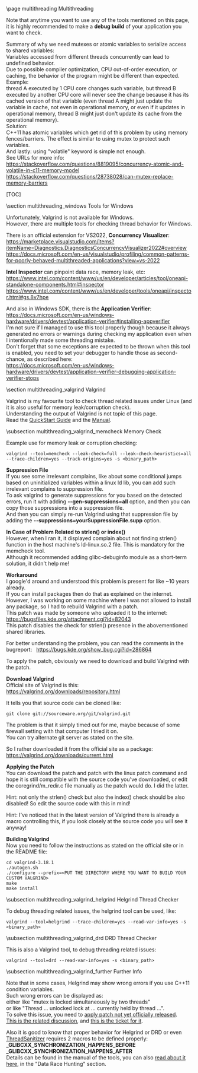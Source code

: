 \page multithreading Multithreading

Note that anytime you want to use any of the tools mentioned on this page, it is highly recommended to make a **debug build** of your application you want to check.

Summary of why we need mutexes or atomic variables to serialize access to shared variables:  
Variables accessed from different threads concurrently can lead to undefined behavior.  
Due to possible compiler optimization, CPU out-of-order execution, or caching, the behavior of the program might be different than expected.  
Example:  
thread A executed by 1 CPU core changes such variable, but thread B executed by another CPU core will never see the change because it has its cached version of that variable (even thread A might just update the variable in cache, not even in operational memory, or even if it updates in operational memory, thread B might just don't update its cache from the operational memory).  
Solution:  
C++11 has atomic variables which get rid of this problem by using memory fences/barriers. The effect is similar to using mutex to protect such variables.  
And lastly: using "volatile" keyword is simple not enough.  
See URLs for more info:  
https://stackoverflow.com/questions/8819095/concurrency-atomic-and-volatile-in-c11-memory-model  
https://stackoverflow.com/questions/28738028/can-mutex-replace-memory-barriers

[TOC]

\section multithreading_windows Tools for Windows

Unfortunately, Valgrind is not available for Windows.  
However, there are multiple tools for checking thread behavior for Windows.

There is an official extension for VS2022, **Concurrency Visualizer**:  
https://marketplace.visualstudio.com/items?itemName=Diagnostics.DiagnosticsConcurrencyVisualizer2022#overview  
https://docs.microsoft.com/en-us/visualstudio/profiling/common-patterns-for-poorly-behaved-multithreaded-applications?view=vs-2022

**Intel Inspector** can pinpoint data race, memory leak, etc:  
https://www.intel.com/content/www/us/en/developer/articles/tool/oneapi-standalone-components.html#inspector  
https://www.intel.com/content/www/us/en/developer/tools/oneapi/inspector.html#gs.8v7hpe

And also in Windows SDK, there is the **Application Verifier**:  
https://docs.microsoft.com/en-us/windows-hardware/drivers/devtest/application-verifier#installing-appverifier  
I'm not sure if I managed to use this tool properly though because it always generated no errors or warnings during checking my application even when I intentionally made some threading mistake.  
Don't forget that some exceptions are expected to be thrown when this tool is enabled, you need to set your debugger to handle those as second-chance, as described here:  
https://docs.microsoft.com/en-us/windows-hardware/drivers/devtest/application-verifier-debugging-application-verifier-stops

\section multithreading_valgrind Valgrind

Valgrind is my favourite tool to check thread related issues under Linux (and it is also useful for memory leak/corruption check).  
Understanding the output of Valgrind is not topic of this page.  
Read the [QuickStart Guide](https://valgrind.org/docs/manual/QuickStart.html) and the [Manual](https://valgrind.org/docs/manual/manual.html).

\subsection multithreading_valgrind_memcheck Memory Check

Example use for memory leak or corruption checking:
```  
valgrind --tool=memcheck --leak-check=full --leak-check-heuristics=all --trace-children=yes --track-origins=yes -s <binary_path>
```

**Suppression File**  
If you see some irrelevant complains, like about some conditional jumps based on uninitialized variables within a linux ld lib, you can add such irrelevant complains to suppression file.  
To ask valgrind to generate suppressions for you based on the detected errors, run it with adding **--gen-suppressions=all** option, and then you can copy those suppressions into a suppression file.  
And then you can simply re-run Valgrind using that suppression file by adding the **--suppressions=yourSuppressionFile.supp** option.

**In Case of Problem Related to strlen() or index()**  
However, when I ran it, it displayed complain about not finding strlen() function in the host machine's ld-linux.so.2 file. This is mandatory for the memcheck tool.  
Although it recommended adding glibc-debuginfo module as a short-term solution, it didn't help me!

**Workaround**  
I google'd around and understood this problem is present for like ~10 years already.  
If you can install packages then do that as explained on the internet.  
However, I was working on some machine where I was not allowed to install any package, so I had to rebuild Valgrind with a patch.  
This patch was made by someone who uploaded it to the internet:  
https://bugsfiles.kde.org/attachment.cgi?id=82043  
This patch disables the check for strlen() presence in the abovementioned shared libraries.

For better understanding the problem, you can read the comments in the bugreport:  
https://bugs.kde.org/show_bug.cgi?id=286864

To apply the patch, obviously we need to download and build Valgrind with the patch.

**Download Valgrind**  
Official site of Valgrind is this:  
https://valgrind.org/downloads/repository.html

It tells you that source code can be cloned like:
```
git clone git://sourceware.org/git/valgrind.git
```

The problem is that it simply timed out for me, maybe because of some firewall setting with that computer I tried it on.  
You can try alternate git server as stated on the site.

So I rather downloaded it from the official site as a package:  
https://valgrind.org/downloads/current.html

**Applying the Patch**  
You can download the patch and patch with the linux patch command and hope it is still compatible with the source code you've downloaded, or edit the coregrind/m_redir.c file manually as the patch would do. I did the latter.

Hint: not only the strlen() check but also the index() check should be also disabled! So edit the source code with this in mind!

Hint: I've noticed that in the latest version of Valgrind there is already a macro controlling this, if you look closely at the source code you will see it anyway!

**Building Valgrind**  
Now you need to follow the instructions as stated on the official site or in the README file:

```
cd valgrind-3.18.1
./autogen.sh
./configure --prefix=<PUT THE DIRECTORY WHERE YOU WANT TO BUILD YOUR CUSTOM VALGRIND>
make
make install
```

\subsection multithreading_valgrind_helgrind Helgrind Thread Checker

To debug threading related issues, the helgrind tool can be used, like:
```
valgrind --tool=helgrind --trace-children=yes --read-var-info=yes -s <binary_path>
```

\subsection multithreading_valgrind_drd DRD Thread Checker

This is also a Valgrind tool, to debug threading related issues:
```
valgrind --tool=drd --read-var-info=yes -s <binary_path>
```

\subsection multithreading_valgrind_further Further Info

Note that in some cases, Helgrind may show wrong errors if you use C++11 condition variables.  
Such wrong errors can be displayed as:  
either like "mutex is locked simultaneously by two threads"  
or like "Thread ... unlocked lock at ... currently held by thread ...".  
To solve this issue, you need to [apply patch not yet officially released](https://bugsfiles.kde.org/attachment.cgi?id=143599).  
[This is the related discussion](https://www.mail-archive.com/kde-bugs-dist@kde.org/msg622117.html), and [this is the ticket for it](https://bugs.kde.org/show_bug.cgi?id=445504).

Also it is good to know that proper behavior for Helgrind or DRD or even [ThreadSanitizer](https://github.com/google/sanitizers/wiki/ThreadSanitizerCppManual) requires 2 macros to be defined properly:  
**_GLIBCXX_SYNCHRONIZATION_HAPPENS_BEFORE**  
**_GLIBCXX_SYNCHRONIZATION_HAPPENS_AFTER**  
Details can be found in the manual of the tools, you can also [read about it here](https://gcc.gnu.org/onlinedocs/libstdc++/manual/debug.html), in the "Data Race Hunting" section.
